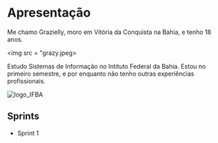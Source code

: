# Apresentação

Me chamo Grazielly, moro em Vitória da Conquista na Bahia, e tenho 18 anos. 

<img src = "grazy.jpeg>

Estudo Sistemas de Informação no Intituto Federal da Bahia. Estou no primeiro semestre, e por enquanto não tenho outras experiências profissionais. 

![logo_IFBA](https://doity.com.br/media/doity/eventos/evento-59098-logo_organizador.png)

## Sprints

* Sprint 1




